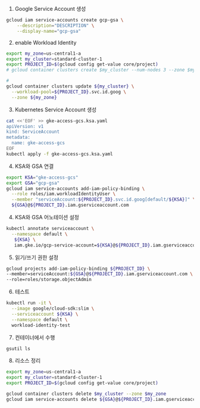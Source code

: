 1. Google Service Account 생성

```bash
gcloud iam service-accounts create gcp-gsa \
    --description="DESCRIPTION" \
    --display-name="gcp-gsa"
```

2. enable Workload Identity 

```bash
export my_zone=us-central1-a
export my_cluster=standard-cluster-1
export PROJECT_ID=$(gcloud config get-value core/project) 
# gcloud container clusters create $my_cluster --num-nodes 3 --zone $my_zone

# 
gcloud container clusters update ${my_cluster} \
  --workload-pool=${PROJECT_ID}.svc.id.goog \
  --zone ${my_zone}
```

3. Kubernetes Service Account 생성

```bash
cat <<'EOF' >> gke-access-gcs.ksa.yaml
apiVersion: v1
kind: ServiceAccount
metadata:
  name: gke-access-gcs
EOF
kubectl apply -f gke-access-gcs.ksa.yaml
```

4. KSA와 GSA 연결

```bash
export KSA="gke-access-gcs"
export GSA="gcp-gsa"
gcloud iam service-accounts add-iam-policy-binding \
  --role roles/iam.workloadIdentityUser \
  --member "serviceAccount:${PROJECT_ID}.svc.id.goog[default/${KSA}]" \
  ${GSA}@${PROJECT_ID}.iam.gserviceaccount.com
```

4. KSA와 GSA 어노테이션 설정

```bash
kubectl annotate serviceaccount \
  --namespace default \
   ${KSA} \
   iam.gke.io/gcp-service-account=${KSA}@${PROJECT_ID}.iam.gserviceaccount.com 
```

5. 읽기/쓰기 권한 설정

```bash
gcloud projects add-iam-policy-binding ${PROJECT_ID} \
--member=serviceAccount:${GSA}@${PROJECT_ID}.iam.gserviceaccount.com \
--role=roles/storage.objectAdmin
```

6. 테스트

```bash
kubectl run -it \
  --image google/cloud-sdk:slim \
  --serviceaccount ${KSA} \
  --namespace default \
  workload-identity-test
```

7. 컨테이너에서 수행

```bash
gsutil ls
```

8. 리소스 정리

```bash
export my_zone=us-central1-a
export my_cluster=standard-cluster-1
export PROJECT_ID=$(gcloud config get-value core/project) 

gcloud container clusters delete $my_cluster --zone $my_zone
gcloud iam service-accounts delete ${GSA}@${PROJECT_ID}.iam.gserviceaccount.com
```